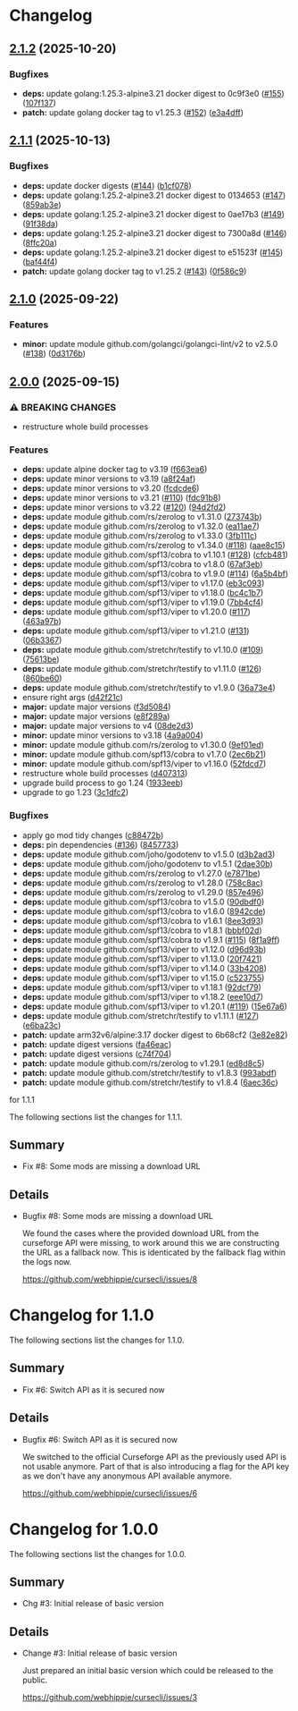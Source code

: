 # Changelog

## [2.1.2](https://github.com/webhippie/cursecli/compare/v2.1.1...v2.1.2) (2025-10-20)


### Bugfixes

* **deps:** update golang:1.25.3-alpine3.21 docker digest to 0c9f3e0 ([#155](https://github.com/webhippie/cursecli/issues/155)) ([107f137](https://github.com/webhippie/cursecli/commit/107f13722389b87a5a4f9afecbd3bbf46b3b9294))
* **patch:** update golang docker tag to v1.25.3 ([#152](https://github.com/webhippie/cursecli/issues/152)) ([e3a4dff](https://github.com/webhippie/cursecli/commit/e3a4dff6c89290a6705956ffff07962d8788d337))

## [2.1.1](https://github.com/webhippie/cursecli/compare/v2.1.0...v2.1.1) (2025-10-13)


### Bugfixes

* **deps:** update docker digests ([#144](https://github.com/webhippie/cursecli/issues/144)) ([b1cf078](https://github.com/webhippie/cursecli/commit/b1cf078569a0251efff482a0120af0fd8adab40a))
* **deps:** update golang:1.25.2-alpine3.21 docker digest to 0134653 ([#147](https://github.com/webhippie/cursecli/issues/147)) ([859ab3e](https://github.com/webhippie/cursecli/commit/859ab3ec569acea074a386df652cb29e0a6bbe8a))
* **deps:** update golang:1.25.2-alpine3.21 docker digest to 0ae17b3 ([#149](https://github.com/webhippie/cursecli/issues/149)) ([91f38da](https://github.com/webhippie/cursecli/commit/91f38da8bdd282141eff2584b8342bffdd7e9971))
* **deps:** update golang:1.25.2-alpine3.21 docker digest to 7300a8d ([#146](https://github.com/webhippie/cursecli/issues/146)) ([8ffc20a](https://github.com/webhippie/cursecli/commit/8ffc20a0221c779a526393b2dc2fbaf64933f37a))
* **deps:** update golang:1.25.2-alpine3.21 docker digest to e51523f ([#145](https://github.com/webhippie/cursecli/issues/145)) ([baf44f4](https://github.com/webhippie/cursecli/commit/baf44f459c273a691763fba191f3acb002420a68))
* **patch:** update golang docker tag to v1.25.2 ([#143](https://github.com/webhippie/cursecli/issues/143)) ([0f586c9](https://github.com/webhippie/cursecli/commit/0f586c9e5f17329daa0e3abbb43c88bdb18a5e1b))

## [2.1.0](https://github.com/webhippie/cursecli/compare/v2.0.0...v2.1.0) (2025-09-22)


### Features

* **minor:** update module github.com/golangci/golangci-lint/v2 to v2.5.0 ([#138](https://github.com/webhippie/cursecli/issues/138)) ([0d3176b](https://github.com/webhippie/cursecli/commit/0d3176b7fec80efcca98479e844127956b44cb80))

## [2.0.0](https://github.com/webhippie/cursecli/compare/v1.1.1...v2.0.0) (2025-09-15)


### ⚠ BREAKING CHANGES

* restructure whole build processes

### Features

* **deps:** update alpine docker tag to v3.19 ([f663ea6](https://github.com/webhippie/cursecli/commit/f663ea6aaf9bb87dc3e94ac0b2358cb37ceb532e))
* **deps:** update minor versions to v3.19 ([a8f24af](https://github.com/webhippie/cursecli/commit/a8f24afdd4629150b0d8e7bd0569895489707c1a))
* **deps:** update minor versions to v3.20 ([fcdcde6](https://github.com/webhippie/cursecli/commit/fcdcde6da2a74b8f2afa6f312cfcc727c5b57b7c))
* **deps:** update minor versions to v3.21 ([#110](https://github.com/webhippie/cursecli/issues/110)) ([fdc91b8](https://github.com/webhippie/cursecli/commit/fdc91b8428e8f13f9d6dec2db395a7366db525c7))
* **deps:** update minor versions to v3.22 ([#120](https://github.com/webhippie/cursecli/issues/120)) ([94d2fd2](https://github.com/webhippie/cursecli/commit/94d2fd2142e7594839e1a67b7890b6811f92d963))
* **deps:** update module github.com/rs/zerolog to v1.31.0 ([273743b](https://github.com/webhippie/cursecli/commit/273743b08302c113b33dc76a433fbf36a1fce679))
* **deps:** update module github.com/rs/zerolog to v1.32.0 ([ea11ae7](https://github.com/webhippie/cursecli/commit/ea11ae77f97889320a42b114556855e0d649076a))
* **deps:** update module github.com/rs/zerolog to v1.33.0 ([3fb111c](https://github.com/webhippie/cursecli/commit/3fb111cee887e6f7aa647db96e6e808d72e91796))
* **deps:** update module github.com/rs/zerolog to v1.34.0 ([#118](https://github.com/webhippie/cursecli/issues/118)) ([aae8c15](https://github.com/webhippie/cursecli/commit/aae8c1531984c8cd75ae369e3305caad40974c98))
* **deps:** update module github.com/spf13/cobra to v1.10.1 ([#128](https://github.com/webhippie/cursecli/issues/128)) ([cfcb481](https://github.com/webhippie/cursecli/commit/cfcb481f6f5e3bf3093396fe95aec91116650436))
* **deps:** update module github.com/spf13/cobra to v1.8.0 ([67af3eb](https://github.com/webhippie/cursecli/commit/67af3eb57409739cbb90e246369b8290879f748f))
* **deps:** update module github.com/spf13/cobra to v1.9.0 ([#114](https://github.com/webhippie/cursecli/issues/114)) ([6a5b4bf](https://github.com/webhippie/cursecli/commit/6a5b4bfbb118d6d4ad8b9a5ce1b69f810fc63d3e))
* **deps:** update module github.com/spf13/viper to v1.17.0 ([eb3c093](https://github.com/webhippie/cursecli/commit/eb3c093a840bfe5d975f1c30230f54e8b5b95c83))
* **deps:** update module github.com/spf13/viper to v1.18.0 ([bc4c1b7](https://github.com/webhippie/cursecli/commit/bc4c1b7971cb515c2b1dffb714e52c9d59124de8))
* **deps:** update module github.com/spf13/viper to v1.19.0 ([7bb4cf4](https://github.com/webhippie/cursecli/commit/7bb4cf47f1c31f3edf7b974a5e0c4aef2cacc190))
* **deps:** update module github.com/spf13/viper to v1.20.0 ([#117](https://github.com/webhippie/cursecli/issues/117)) ([463a97b](https://github.com/webhippie/cursecli/commit/463a97b54e16d9b5e034c3bc8e917112fabe1861))
* **deps:** update module github.com/spf13/viper to v1.21.0 ([#131](https://github.com/webhippie/cursecli/issues/131)) ([06b3367](https://github.com/webhippie/cursecli/commit/06b3367802bf99f969f3cb618c5bee6a0ad6f834))
* **deps:** update module github.com/stretchr/testify to v1.10.0 ([#109](https://github.com/webhippie/cursecli/issues/109)) ([75613be](https://github.com/webhippie/cursecli/commit/75613be4018e8d7980d94e40a17da26e2681fe9b))
* **deps:** update module github.com/stretchr/testify to v1.11.0 ([#126](https://github.com/webhippie/cursecli/issues/126)) ([860be60](https://github.com/webhippie/cursecli/commit/860be6012b0af71863ea52fb9b89cc3ecbda7811))
* **deps:** update module github.com/stretchr/testify to v1.9.0 ([36a73e4](https://github.com/webhippie/cursecli/commit/36a73e400dc2a007e81ec0469a56ae08b3dad7d8))
* ensure right args ([d42f21c](https://github.com/webhippie/cursecli/commit/d42f21c0f67a3eccdf178e22b2183b30c0f0750c))
* **major:** update major versions ([f3d5084](https://github.com/webhippie/cursecli/commit/f3d5084ee91cf0af038a78a495db52e50768578d))
* **major:** update major versions ([e8f289a](https://github.com/webhippie/cursecli/commit/e8f289a291e098946463e14eb7ca7d1de7f68d9f))
* **major:** update major versions to v4 ([08de2d3](https://github.com/webhippie/cursecli/commit/08de2d30e75a24f01f2f21ad4c3eab79bae5fb70))
* **minor:** update minor versions to v3.18 ([4a9a004](https://github.com/webhippie/cursecli/commit/4a9a004d7f0ce53599b6def7be848ad20f7cfa96))
* **minor:** update module github.com/rs/zerolog to v1.30.0 ([9ef01ed](https://github.com/webhippie/cursecli/commit/9ef01edab2d987712a634d84b3d9c6620efdbd35))
* **minor:** update module github.com/spf13/cobra to v1.7.0 ([2ec6b21](https://github.com/webhippie/cursecli/commit/2ec6b21cf226e069e516199ef5f8f4e2d9c0915d))
* **minor:** update module github.com/spf13/viper to v1.16.0 ([52fdcd7](https://github.com/webhippie/cursecli/commit/52fdcd76f01b5f5c2109fbc7d8b66a98b54154aa))
* restructure whole build processes ([d407313](https://github.com/webhippie/cursecli/commit/d407313571eab28aa159d16bcab90c1aab30d819))
* upgrade build process to go 1.24 ([1933eeb](https://github.com/webhippie/cursecli/commit/1933eebdea702abdd1d76efb8bed84abcaf82d35))
* upgrade to go 1.23 ([3c1dfc2](https://github.com/webhippie/cursecli/commit/3c1dfc2bb71b0e3304c932d8181760276c38f6f0))


### Bugfixes

* apply go mod tidy changes ([c88472b](https://github.com/webhippie/cursecli/commit/c88472bab39a842b5ed83266e832b7a5c1dd6cc2))
* **deps:** pin dependencies ([#136](https://github.com/webhippie/cursecli/issues/136)) ([8457733](https://github.com/webhippie/cursecli/commit/845773394c0dee4252ea6af7cd4e489a62ba1552))
* **deps:** update module github.com/joho/godotenv to v1.5.0 ([d3b2ad3](https://github.com/webhippie/cursecli/commit/d3b2ad3fcc46b94d4eb902f561a1f0ef65cc3d2f))
* **deps:** update module github.com/joho/godotenv to v1.5.1 ([2dae30b](https://github.com/webhippie/cursecli/commit/2dae30b7506fe0f0c90c84380026102434db367b))
* **deps:** update module github.com/rs/zerolog to v1.27.0 ([e7871be](https://github.com/webhippie/cursecli/commit/e7871be379a9b39e2809b6af12f29ccf2999add0))
* **deps:** update module github.com/rs/zerolog to v1.28.0 ([758c8ac](https://github.com/webhippie/cursecli/commit/758c8ac9c62f80644981996361519552c1042211))
* **deps:** update module github.com/rs/zerolog to v1.29.0 ([857e496](https://github.com/webhippie/cursecli/commit/857e49664f3227020c5f9443460d833970243a59))
* **deps:** update module github.com/spf13/cobra to v1.5.0 ([90dbdf0](https://github.com/webhippie/cursecli/commit/90dbdf058bff5d1959ab8c769e5089f0148b9242))
* **deps:** update module github.com/spf13/cobra to v1.6.0 ([8942cde](https://github.com/webhippie/cursecli/commit/8942cde25e20c41d9b1e62266ca1ae459635a59a))
* **deps:** update module github.com/spf13/cobra to v1.6.1 ([8ee3d93](https://github.com/webhippie/cursecli/commit/8ee3d93424092ef2171a9377180d12a1f1b3b70e))
* **deps:** update module github.com/spf13/cobra to v1.8.1 ([bbbf02d](https://github.com/webhippie/cursecli/commit/bbbf02d8fb302d5bc5520d912117178d7d255763))
* **deps:** update module github.com/spf13/cobra to v1.9.1 ([#115](https://github.com/webhippie/cursecli/issues/115)) ([8f1a9ff](https://github.com/webhippie/cursecli/commit/8f1a9ffffd9a074f3cbb03ab08763ec4a8b740ef))
* **deps:** update module github.com/spf13/viper to v1.12.0 ([d96d93b](https://github.com/webhippie/cursecli/commit/d96d93bfb50a44147bdd40f255c34ef8784bece2))
* **deps:** update module github.com/spf13/viper to v1.13.0 ([20f7421](https://github.com/webhippie/cursecli/commit/20f7421861185e6ffb5931e60045e39afdc0e8f9))
* **deps:** update module github.com/spf13/viper to v1.14.0 ([33b4208](https://github.com/webhippie/cursecli/commit/33b4208e3b28d0d7d3f618470977a250f345aae2))
* **deps:** update module github.com/spf13/viper to v1.15.0 ([c523755](https://github.com/webhippie/cursecli/commit/c523755aec555dc68268f6860ab5ba19f7b15e07))
* **deps:** update module github.com/spf13/viper to v1.18.1 ([92dcf79](https://github.com/webhippie/cursecli/commit/92dcf799f8cc84fa197c371c9d3ea45123d796d4))
* **deps:** update module github.com/spf13/viper to v1.18.2 ([eee10d7](https://github.com/webhippie/cursecli/commit/eee10d7436139e8f1fa6f7fed7214feba7eda768))
* **deps:** update module github.com/spf13/viper to v1.20.1 ([#119](https://github.com/webhippie/cursecli/issues/119)) ([15e67a6](https://github.com/webhippie/cursecli/commit/15e67a649ba581d535aa7403b4483858c0d64329))
* **deps:** update module github.com/stretchr/testify to v1.11.1 ([#127](https://github.com/webhippie/cursecli/issues/127)) ([e6ba23c](https://github.com/webhippie/cursecli/commit/e6ba23c42b989462c0bf6955d837f4eb50fea706))
* **patch:** update arm32v6/alpine:3.17 docker digest to 6b68cf2 ([3e82e82](https://github.com/webhippie/cursecli/commit/3e82e8259c45cde5bddc9735290fe35b6dff4662))
* **patch:** update digest versions ([fa46eac](https://github.com/webhippie/cursecli/commit/fa46eac8919ec286e67ee9f2def65c05b58011eb))
* **patch:** update digest versions ([c74f704](https://github.com/webhippie/cursecli/commit/c74f704a117aff2badae326f684a23592b43aeb1))
* **patch:** update module github.com/rs/zerolog to v1.29.1 ([ed8d8c5](https://github.com/webhippie/cursecli/commit/ed8d8c5d48d979ee084a2c2d5a1ed66fce1e3aaa))
* **patch:** update module github.com/stretchr/testify to v1.8.3 ([993abdf](https://github.com/webhippie/cursecli/commit/993abdf4e477a53cf30e978080aa3b53cae36ee0))
* **patch:** update module github.com/stretchr/testify to v1.8.4 ([6aec36c](https://github.com/webhippie/cursecli/commit/6aec36c250c927eae05c4565315bf5909ec513d1))

for 1.1.1

The following sections list the changes for 1.1.1.

## Summary

 * Fix #8: Some mods are missing a download URL

## Details

 * Bugfix #8: Some mods are missing a download URL

   We found the cases where the provided download URL from the curseforge API were
   missing, to work around this we are constructing the URL as a fallback now. This
   is identicated by the fallback flag within the logs now.

   https://github.com/webhippie/cursecli/issues/8


# Changelog for 1.1.0

The following sections list the changes for 1.1.0.

## Summary

 * Fix #6: Switch API as it is secured now

## Details

 * Bugfix #6: Switch API as it is secured now

   We switched to the official Curseforge API as the previously used API is not
   usable anymore. Part of that is also introducing a flag for the API key as we
   don't have any anonymous API available anymore.

   https://github.com/webhippie/cursecli/issues/6


# Changelog for 1.0.0

The following sections list the changes for 1.0.0.

## Summary

 * Chg #3: Initial release of basic version

## Details

 * Change #3: Initial release of basic version

   Just prepared an initial basic version which could be released to the public.

   https://github.com/webhippie/cursecli/issues/3
